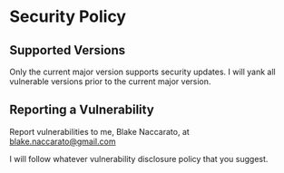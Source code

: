 # Security Policy

## Supported Versions

Only the current major version supports security updates. I will yank all vulnerable versions prior to the current major version.

## Reporting a Vulnerability

Report vulnerabilities to me, Blake Naccarato, at blake.naccarato@gmail.com

I will follow whatever vulnerability disclosure policy that you suggest.
